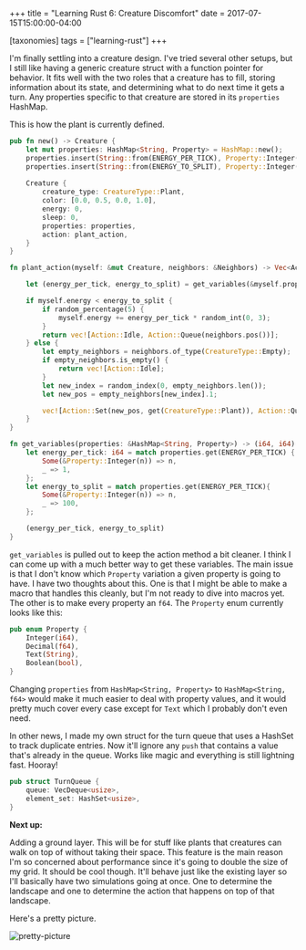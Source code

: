 +++
title = "Learning Rust 6: Creature Discomfort"
date =  2017-07-15T15:00:00-04:00

[taxonomies]
tags = ["learning-rust"]
+++

I'm finally settling into a creature design.  I've tried several other setups, but I still like having a generic creature struct with a function pointer for behavior.  It fits well with the two roles that a creature has to fill, storing information about its state, and determining what to do next time it gets a turn.  Any properties specific to that creature are stored in its `properties` HashMap.

This is how the plant is currently defined.

```rust
pub fn new() -> Creature {
    let mut properties: HashMap<String, Property> = HashMap::new();
    properties.insert(String::from(ENERGY_PER_TICK), Property::Integer(1));
    properties.insert(String::from(ENERGY_TO_SPLIT), Property::Integer(100));
    
    Creature {
        creature_type: CreatureType::Plant,
        color: [0.0, 0.5, 0.0, 1.0],
        energy: 0,
        sleep: 0,
        properties: properties,
        action: plant_action,
    }
}

fn plant_action(myself: &mut Creature, neighbors: &Neighbors) -> Vec<Action> {

    let (energy_per_tick, energy_to_split) = get_variables(&myself.properties);

    if myself.energy < energy_to_split {
        if random_percentage(5) {
            myself.energy += energy_per_tick * random_int(0, 3);
        }
        return vec![Action::Idle, Action::Queue(neighbors.pos())];
    } else {
        let empty_neighbors = neighbors.of_type(CreatureType::Empty);
        if empty_neighbors.is_empty() {
            return vec![Action::Idle];
        }
        let new_index = random_index(0, empty_neighbors.len());
        let new_pos = empty_neighbors[new_index].1;

        vec![Action::Set(new_pos, get(CreatureType::Plant)), Action::Queue(neighbors.pos())]
    }
}

fn get_variables(properties: &HashMap<String, Property>) -> (i64, i64) {
    let energy_per_tick: i64 = match properties.get(ENERGY_PER_TICK) {
        Some(&Property::Integer(n)) => n,
        _ => 1,
    };
    let energy_to_split = match properties.get(ENERGY_PER_TICK){
        Some(&Property::Integer(n)) => n,
        _ => 100,
    };

    (energy_per_tick, energy_to_split)
}
```

`get_variables` is pulled out to keep the action method a bit cleaner.  I think I can come up with a much better way to get these variables.  The main issue is that I don't know which `Property` variation a given property is going to have.  I have two thoughts about this.  One is that I might be able to make a macro that handles this cleanly, but I'm not ready to dive into macros yet.  The other is to make every property an `f64`.  The `Property` enum currently looks like this:

```rust
pub enum Property {
    Integer(i64),
    Decimal(f64),
    Text(String),
    Boolean(bool),
}
```

Changing `properties` from `HashMap<String, Property>` to `HashMap<String, f64>` would make it much easier to deal with property values, and it would pretty much cover every case except for `Text` which I probably don't even need.

In other news, I made my own struct for the turn queue that uses a HashSet to track duplicate entries.  Now it'll ignore any `push` that contains a value that's already in the queue.  Works like magic and everything is still lightning fast. Hooray!

```rust
pub struct TurnQueue {
    queue: VecDeque<usize>,
    element_set: HashSet<usize>,
}
```

**Next up:**

Adding a ground layer.  This will be for stuff like plants that creatures can walk on top of without taking their space.  This feature is the main reason I'm so concerned about performance since it's going to double the size of my grid.  It should be cool though.  It'll behave just like the existing layer so I'll basically have two simulations going at once.  One to determine the landscape and one to determine the action that happens on top of that landscape.

Here's a pretty picture.

![pretty-picture][img-purdy]

[img-purdy]: https://picklenerd.github.io/static/images/mlh3.gif